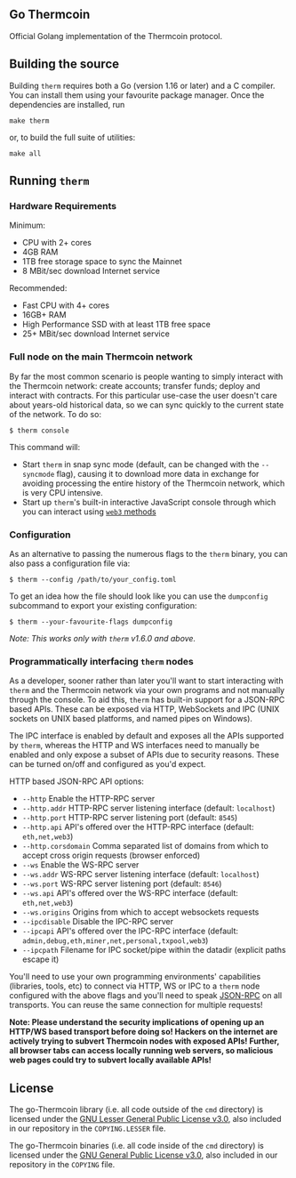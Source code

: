 ## Go Thermcoin

Official Golang implementation of the Thermcoin protocol.

## Building the source

Building `therm` requires both a Go (version 1.16 or later) and a C compiler. You can install
them using your favourite package manager. Once the dependencies are installed, run

```shell
make therm
```

or, to build the full suite of utilities:

```shell
make all
```

## Running `therm`

### Hardware Requirements

Minimum:

- CPU with 2+ cores
- 4GB RAM
- 1TB free storage space to sync the Mainnet
- 8 MBit/sec download Internet service

Recommended:

- Fast CPU with 4+ cores
- 16GB+ RAM
- High Performance SSD with at least 1TB free space
- 25+ MBit/sec download Internet service

### Full node on the main Thermcoin network

By far the most common scenario is people wanting to simply interact with the Thermcoin
network: create accounts; transfer funds; deploy and interact with contracts. For this
particular use-case the user doesn't care about years-old historical data, so we can
sync quickly to the current state of the network. To do so:

```shell
$ therm console
```

This command will:

- Start `therm` in snap sync mode (default, can be changed with the `--syncmode` flag),
  causing it to download more data in exchange for avoiding processing the entire history
  of the Thermcoin network, which is very CPU intensive.
- Start up `therm`'s built-in interactive JavaScript console through which you can interact using [`web3` methods](https://github.com/ChainSafe/web3.js/blob/0.20.7/DOCUMENTATION.md)

### Configuration

As an alternative to passing the numerous flags to the `therm` binary, you can also pass a
configuration file via:

```shell
$ therm --config /path/to/your_config.toml
```

To get an idea how the file should look like you can use the `dumpconfig` subcommand to
export your existing configuration:

```shell
$ therm --your-favourite-flags dumpconfig
```

_Note: This works only with `therm` v1.6.0 and above._

### Programmatically interfacing `therm` nodes

As a developer, sooner rather than later you'll want to start interacting with `therm` and the
Thermcoin network via your own programs and not manually through the console. To aid
this, `therm` has built-in support for a JSON-RPC based APIs.
These can be exposed via HTTP, WebSockets and IPC (UNIX sockets on UNIX based
platforms, and named pipes on Windows).

The IPC interface is enabled by default and exposes all the APIs supported by `therm`,
whereas the HTTP and WS interfaces need to manually be enabled and only expose a
subset of APIs due to security reasons. These can be turned on/off and configured as
you'd expect.

HTTP based JSON-RPC API options:

- `--http` Enable the HTTP-RPC server
- `--http.addr` HTTP-RPC server listening interface (default: `localhost`)
- `--http.port` HTTP-RPC server listening port (default: `8545`)
- `--http.api` API's offered over the HTTP-RPC interface (default: `eth,net,web3`)
- `--http.corsdomain` Comma separated list of domains from which to accept cross origin requests (browser enforced)
- `--ws` Enable the WS-RPC server
- `--ws.addr` WS-RPC server listening interface (default: `localhost`)
- `--ws.port` WS-RPC server listening port (default: `8546`)
- `--ws.api` API's offered over the WS-RPC interface (default: `eth,net,web3`)
- `--ws.origins` Origins from which to accept websockets requests
- `--ipcdisable` Disable the IPC-RPC server
- `--ipcapi` API's offered over the IPC-RPC interface (default: `admin,debug,eth,miner,net,personal,txpool,web3`)
- `--ipcpath` Filename for IPC socket/pipe within the datadir (explicit paths escape it)

You'll need to use your own programming environments' capabilities (libraries, tools, etc) to
connect via HTTP, WS or IPC to a `therm` node configured with the above flags and you'll
need to speak [JSON-RPC](https://www.jsonrpc.org/specification) on all transports. You
can reuse the same connection for multiple requests!

**Note: Please understand the security implications of opening up an HTTP/WS based
transport before doing so! Hackers on the internet are actively trying to subvert
Thermcoin nodes with exposed APIs! Further, all browser tabs can access locally
running web servers, so malicious web pages could try to subvert locally available
APIs!**

## License

The go-Thermcoin library (i.e. all code outside of the `cmd` directory) is licensed under the
[GNU Lesser General Public License v3.0](https://www.gnu.org/licenses/lgpl-3.0.en.html),
also included in our repository in the `COPYING.LESSER` file.

The go-Thermcoin binaries (i.e. all code inside of the `cmd` directory) is licensed under the
[GNU General Public License v3.0](https://www.gnu.org/licenses/gpl-3.0.en.html), also
included in our repository in the `COPYING` file.
